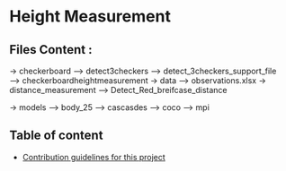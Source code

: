 Height Measurement
======================

## Files Content :

-> checkerboard
	--> detect3checkers 
	--> detect_3checkers_support_file  
	--> checkerboardheightmeasurement 
-> data
	--> observations.xlsx
-> distance_measurement
	--> Detect_Red_breifcase_distance

-> models
	--> body_25
	--> cascasdes
	--> coco
	--> mpi

## Table of content

- [Contribution guidelines for this project](checkerboard/detect3checkers)


